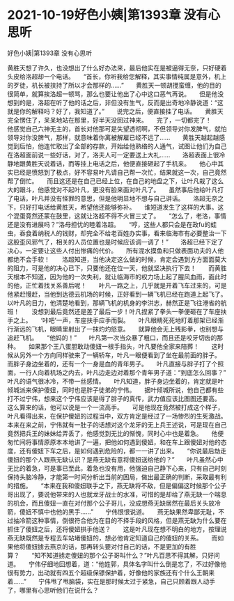 # 2021-10-19好色小姨|第1393章 没有心思听



好色小姨|第1393章 没有心思听




黄胜天想了许久，也没想出了什么好办法来，最后他实在是被逼得无奈，只好硬着头皮给洛超却一个电话。　　“首长，你听我给您解释，其实事情纯属是意外，机上的歹徒，机长被挟持了所以才会那样的……”　　黄胜天一顿胡搅蛮缠，他的目的很简单，就算挨洛超一顿骂，那么也要让他出了心中这口恶气再说。　　但是他没想到的是，洛超在听了他的话之后，非但没有生气，反而是出奇地冷静说道：“这就是你的解释吗？好了，我知道了。”　　说完之后，便直接挂了电话。　　黄胜天完全愣住了，呆呆地站在那里，好半天没回过神来。　　完了，一切都完了！　　他感觉自己六神无主的，首长对他那可是失望透彻啊，不但领导对你发脾气，就怕领导对你没脾气，那样，就意味着你离被解雇已经不远了……　　黄胜天越起越感觉到后怕，他连忙取出了全部的存款，开始给他熟络的人通气，试图让他们为自己在洛超面前说一些好话，对了，洛夫人可一定要送上大礼……　　洛超表面上很冷静地跟黄胜天说着话，而等挂上电话之后，他便直接砸起了手机来。　　他心中其实已经是愤怒到了极点，好不容易叶凡请自己帮一次忙，结果就这一次，自己竟然帮了倒忙。　　而且这还是在自己已经上位，在自己的地盘之下，让叶凡栽了这么大的跟斗，他感觉对不起叶凡，更没有脸来面对叶凡了。　　虽然事后他给叶凡打了电话，叶凡并没有怪罪的意思，但是他明显地不想与自己讲话。　　洛超无奈之下，只好打电话给黄胜天，希望他还能够弥补。　　谁短道发生了这样的大事。这个混蛋竟然还蒙在鼓里，这就让洛超不得不火冒三丈了。　　“怎么了，老洛，事情还是没有进展吗？”洛母担忧的睦着洛超。　　“哼，这些人都只会是在政fu的蛙虫，吞食着纳税人的钱财，却完全不给老百姓办实事，看来临海市有必要整治一下这股歪风邪气了，相关的人员位置也是时候应该调一调了！”　　洛超已经下定了决心，一定要让这些人付出惨痛的代价。　　所有混水摸鱼和只做表面功夫的人他都绝不会手软！　　洛超知道，当他决定这么做的时候，肯定会遇到方方面面莫大的阻力，可是他的决心已下，只要他还在位一天，他就坚决执行下去！　　而黄胜天根本不知道，因为他的一次失利，就让临海市的权力场上起了腥风血雨，面此时的他，正忙着找关系善后呢！　　叶凡一路之上，几乎就是开着飞车过来的，可是他紧赶慢赶，当他到达德云机场的时候，正好看到一辆飞机已经在跑道上起飞了。　　以叶凡的目力，他清楚地看到，那辆飞机的机身的李洪志，赫然正是飞往港省的航班！　　没想到最后竟然还是差了最后一步！叶凡捏紧了拳头一拳便砸在了车座扶手之上。　　‘咔吧’一声，车座扶手应手而裂。　　叶凡眼睛死死地盯着那架已经渐行渐远的飞机，眼睛里射出了一抹灼灼怒意。　　就算他会无上残影拳，也别想与追赶飞机。　　“他妈的！”　　叶凡第一次当众暴了粗口，而且还是咬牙切齿的那种。　　如果那个王八蛋胆敢动傻妞一根手指头，叶凡要他全家来陪葬！　　这时候从另外一个方向同样驶来了一辆轿车，叶凡一眼便看到了坐在最前面的胖子。　　而胖子身边坐着的，还有一个一身是血的青年男子。　　叶凡直接与胖子打了个照面，一行人向着机场之内去，叶凡边走边对着那个青年男子道：“到底怎么回事？”　　叶凡的语气很冰冷，不带一丝感情。　　叶凡知道，胖子身边坐着的，肯定就是叶倾城派来保护傻妞，同时也是胖子徒弟的宁伟。　　据叶倾城所说，他自己都有些打不过宁伟，想来这个宁伟应该是得了胖子的真传，武力值应该比图图还要高。　　这么算来的话，他可以说是一个一流高手。　　可是他现在竟然被打成这个样子，叶凡看得出来，在保护傻妞的过程当中，双方肯定是经过了一场惨烈的生死激战。　　本来在来之前，宁伟就有一肚子的话想对这个龙牙的无上兵王述说，可是现在自己竟然把兵王的妹妹给弄丢了，他感觉到无比的惭愧，同时心中也是着急。　　他便匆忙间将事情原原本本地讲了一遍，把他如何遇到傻妞，和在车上跟傻妞对他的态度，还有傻妞下车之后，是如何遇到危险的，都一一讲了出来。　　“你说最后劫走傻妞的那个人跟燕无缺认识？是燕无缺有意将傻妞送给他的？”　　叶凡虽然心中无比的着急，可是事已至此，着急也没有用，他强迫自己静下心来，只有自己时刻保持头脑冷静，才能第一时间分析出当前的困局，做出最正确的判断，采取最有利的措施。　　“本来在我和傻妞联手之下，燕无缺将不敌，但是偏偏这时候那个公子哥出现了，要说他带来的人也就龙牙战士的水准，可惜的是却给了燕无缺一个喘息的机会，而且傻妞一直在对付那个公子哥儿，没成想燕无缺居然在最后关头放冷箭，傻妞不慎中也他的黑手……”　　宁伟恨恨说道。　　燕无缺果然卑鄙无耻，不过抽冷箭这种事情，倒很符合他为在目的不择手段的风格，但是燕无缺为什么要在抓住了傻妞之后，还将傻妞拱手他送？　　这是叶凡现在想不明白的地方，按理说燕无缺既然是专程去车站堵傻妞的，想必他肯定知道自己的傻妞的关系。　　而如果他将傻妞掳去燕京的话，那再转头要对付自己的话，不是更加的有胜算？　　“知不知道掳走傻妞的那个公子哥叫什么？”叶凡百思不得其解，只好问道。　　宁伟仔细地回想着，道：“他姓郭，具体名字叫什么倒是忘了，不过好像他很有势力，出动就有四五个超级保镖保护着，好像他的家族还有个什么王朝来着……”　　宁伟甩了甩脑袋，实在是那时候太过于紧急，自己只顾着跟人动手了，哪里有心思听他们在说什么？


